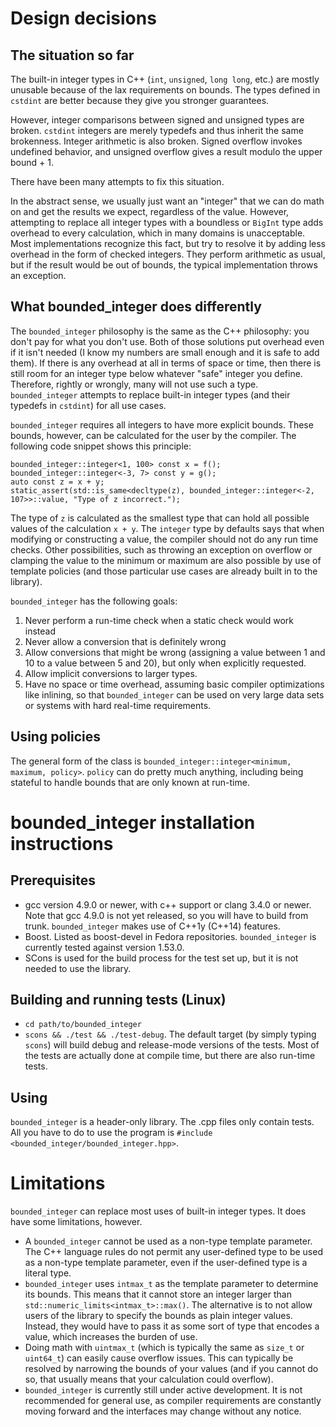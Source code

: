 # Design decisions

## The situation so far

The built-in integer types in C++ (`int`, `unsigned`, `long long`, etc.) are mostly unusable because of the lax requirements on bounds. The types defined in `cstdint` are better because they give you stronger guarantees.

However, integer comparisons between signed and unsigned types are broken. `cstdint` integers are merely typedefs and thus inherit the same brokenness. Integer arithmetic is also broken. Signed overflow invokes undefined behavior, and unsigned overflow gives a result modulo the upper bound + 1.

There have been many attempts to fix this situation.

In the abstract sense, we usually just want an "integer" that we can do math on and get the results we expect, regardless of the value. However, attempting to replace all integer types with a boundless or `BigInt` type adds overhead to every calculation, which in many domains is unacceptable. Most implementations recognize this fact, but try to resolve it by adding less overhead in the form of checked integers. They perform arithmetic as usual, but if the result would be out of bounds, the typical implementation throws an exception.

## What bounded_integer does differently

The `bounded_integer` philosophy is the same as the C++ philosophy: you don't pay for what you don't use. Both of those solutions put overhead even if it isn't needed (I know my numbers are small enough and it is safe to add them). If there is any overhead at all in terms of space or time, then there is still room for an integer type below whatever "safe" integer you define. Therefore, rightly or wrongly, many will not use such a type. `bounded_integer` attempts to replace built-in integer types (and their typedefs in `cstdint`) for all use cases.

`bounded_integer` requires all integers to have more explicit bounds. These bounds, however, can be calculated for the user by the compiler. The following code snippet shows this principle:

	bounded_integer::integer<1, 100> const x = f();
	bounded_integer::integer<-3, 7> const y = g();
	auto const z = x + y;
	static_assert(std::is_same<decltype(z), bounded_integer::integer<-2, 107>>::value, "Type of z incorrect.");

The type of `z` is calculated as the smallest type that can hold all possible values of the calculation `x + y`. The `integer` type by defaults says that when modifying or constructing a value, the compiler should not do any run time checks. Other possibilities, such as throwing an exception on overflow or clamping the value to the minimum or maximum are also possible by use of template policies (and those particular use cases are already built in to the library).

`bounded_integer` has the following goals:
1. Never perform a run-time check when a static check would work instead
2. Never allow a conversion that is definitely wrong
3. Allow conversions that might be wrong (assigning a value between 1 and 10 to a value between 5 and 20), but only when explicitly requested.
4. Allow implicit conversions to larger types.
5. Have no space or time overhead, assuming basic compiler optimizations like inlining, so that `bounded_integer` can be used on very large data sets or systems with hard real-time requirements.

## Using policies

The general form of the class is `bounded_integer::integer<minimum, maximum, policy>`. `policy` can do pretty much anything, including being stateful to handle bounds that are only known at run-time.

# bounded_integer installation instructions

## Prerequisites

* gcc version 4.9.0 or newer, with c++ support or clang 3.4.0 or newer. Note that gcc 4.9.0 is not yet released, so you will have to build from trunk. `bounded_integer` makes use of C++1y (C++14) features.
* Boost. Listed as boost-devel in Fedora repositories. `bounded_integer` is currently tested against version 1.53.0.
* SCons is used for the build process for the test set up, but it is not needed to use the library.

## Building and running tests (Linux)

* `cd path/to/bounded_integer`
* `scons && ./test && ./test-debug`. The default target (by simply typing `scons`) will build debug and release-mode versions of the tests. Most of the tests are actually done at compile time, but there are also run-time tests.

## Using

`bounded_integer` is a header-only library. The .cpp files only contain tests. All you have to do to use the program is `#include <bounded_integer/bounded_integer.hpp>`.

# Limitations

`bounded_integer` can replace most uses of built-in integer types. It does have some limitations, however.

* A `bounded_integer` cannot be used as a non-type template parameter. The C++ language rules do not permit any user-defined type to be used as a non-type template parameter, even if the user-defined type is a literal type.
* `bounded_integer` uses `intmax_t` as the template parameter to determine its bounds. This means that it cannot store an integer larger than `std::numeric_limits<intmax_t>::max()`. The alternative is to not allow users of the library to specify the bounds as plain integer values. Instead, they would have to pass it as some sort of type that encodes a value, which increases the burden of use.
* Doing math with `uintmax_t` (which is typically the same as `size_t` or `uint64_t`) can easily cause overflow issues. This can typically be resolved by narrowing the bounds of your values (and if you cannot do so, that usually means that your calculation could overflow).
* `bounded_integer` is currently still under active development. It is not recommended for general use, as compiler requirements are constantly moving forward and the interfaces may change without any notice.
